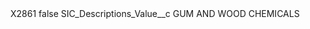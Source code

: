 <?xml version="1.0" encoding="UTF-8"?>
<CustomMetadata xmlns="http://soap.sforce.com/2006/04/metadata" xmlns:xsi="http://www.w3.org/2001/XMLSchema-instance" xmlns:xsd="http://www.w3.org/2001/XMLSchema">
    <label>X2861</label>
    <protected>false</protected>
    <values>
        <field>SIC_Descriptions_Value__c</field>
        <value xsi:type="xsd:string">GUM AND WOOD CHEMICALS</value>
    </values>
</CustomMetadata>

